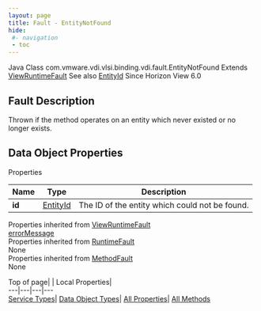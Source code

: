 ```yaml
---
layout: page
title: Fault - EntityNotFound
hide:
 #- navigation
 - toc
---
```






Java Class
    com.vmware.vdi.vlsi.binding.vdi.fault.EntityNotFound
Extends
     [ViewRuntimeFault](vdi.fault.ViewRuntimeFault.md)
See also
     [EntityId](vdi.EntityId.md)
Since 
    Horizon View 6.0

## Fault Description 

Thrown if the method operates on an entity which never existed or no longer exists. 

## Data Object Properties

Properties

Name |  Type |  Description   
---|---|---  
**id**| [EntityId](vdi.EntityId.md)|  The ID of the entity which could not be found.   
  
Properties inherited from [ViewRuntimeFault](vdi.fault.ViewRuntimeFault.md)  
[errorMessage](vdi.fault.ViewRuntimeFault.md#errorMessage)  
Properties inherited from [RuntimeFault](vmodl.RuntimeFault.md)  
None  
Properties inherited from [MethodFault](vmodl.MethodFault.md)  
None  
  
  
Top of page| | Local Properties|   
---|---|---|---  
[Service Types](index-mo_types.md)| [Data Object Types](index-do_types.md)| [All Properties](index-properties.md)| [All Methods](index-methods.md)  
  
  

